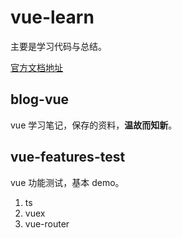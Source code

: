 # vue-learn

主要是学习代码与总结。

[官方文档地址](https://cn.vuejs.org/v2/guide/#%E8%B5%B7%E6%AD%A5)

## blog-vue

vue 学习笔记，保存的资料，**温故而知新**。

## vue-features-test

vue 功能测试，基本 demo。

1. ts
2. vuex
3. vue-router
